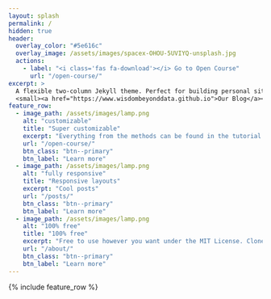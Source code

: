 ```yaml
---
layout: splash
permalink: /
hidden: true
header:
  overlay_color: "#5e616c"
  overlay_image: /assets/images/spacex-OHOU-5UVIYQ-unsplash.jpg
  actions:
    - label: "<i class='fas fa-download'></i> Go to Open Course"
      url: "/open-course/"
excerpt: >
  A flexible two-column Jekyll theme. Perfect for building personal sites, blogs, and portfolios.<br />
  <small><a href="https://www.wisdombeyonddata.github.io">Our Blog</a></small>
feature_row:
  - image_path: /assets/images/lamp.png
    alt: "customizable"
    title: "Super customizable"
    excerpt: "Everything from the methods can be found in the tutorial menu"
    url: "/open-course/"
    btn_class: "btn--primary"
    btn_label: "Learn more"
  - image_path: /assets/images/lamp.png
    alt: "fully responsive"
    title: "Responsive layouts"
    excerpt: "Cool posts"
    url: "/posts/"
    btn_class: "btn--primary"
    btn_label: "Learn more"
  - image_path: /assets/images/lamp.png
    alt: "100% free"
    title: "100% free"
    excerpt: "Free to use however you want under the MIT License. Clone it, fork it, customize it... whatever!"
    url: "/about/"
    btn_class: "btn--primary"
    btn_label: "Learn more"      
---
```


{% include feature_row %}
